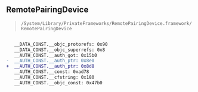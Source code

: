 ## RemotePairingDevice

> `/System/Library/PrivateFrameworks/RemotePairingDevice.framework/RemotePairingDevice`

```diff

   __DATA_CONST.__objc_protorefs: 0x90
   __DATA_CONST.__objc_superrefs: 0x8
   __AUTH_CONST.__auth_got: 0x15b0
-  __AUTH_CONST.__auth_ptr: 0x8e0
+  __AUTH_CONST.__auth_ptr: 0x8d8
   __AUTH_CONST.__const: 0xad78
   __AUTH_CONST.__cfstring: 0x180
   __AUTH_CONST.__objc_const: 0x47b0

```
